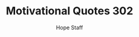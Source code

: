 ---
image: /assets/img/mq/mq_302_lamott.png
title: Motivational Quotes 302
categories:
  - Motivational Quotes
author: Hope Staff
notes: Motivational Quotes 302
embed: >-
  EMBED_GOES_HERE
transcript: >-
  SOME LINES OF TEXT START HERE
---